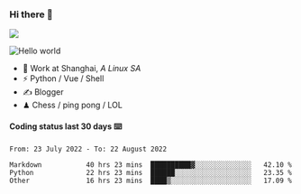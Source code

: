 ### Hi there 👋
![](https://komarev.com/ghpvc/?username=Xuhandsome)


<img src="https://github-readme-stats.vercel.app/api?username=XuHandsome&show_icons=true&theme=merko" alt="Hello world">

<br/>

- 🍻  Work at Shanghai, _A Linux SA_
- ⚡  Python / Vue / Shell
- ✍️  Blogger
- ♟  Chess / ping pong / LOL

#### Coding status last 30 days ⌨️

<!--START_SECTION:waka-->

```text
From: 23 July 2022 - To: 22 August 2022

Markdown           40 hrs 23 mins  ██████████▓░░░░░░░░░░░░░░   42.10 %
Python             22 hrs 23 mins  ██████░░░░░░░░░░░░░░░░░░░   23.35 %
Other              16 hrs 23 mins  ████▒░░░░░░░░░░░░░░░░░░░░   17.09 %
```

<!--END_SECTION:waka-->
